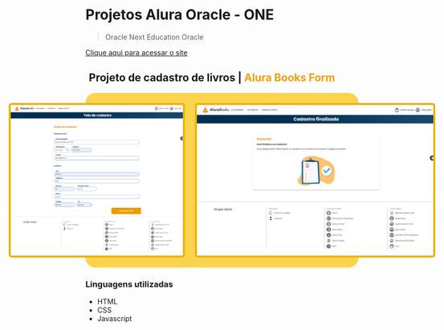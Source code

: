 # Projetos Alura Oracle - ONE
 > Oracle Next Education Oracle

[Clique aqui para acessar o site](https://klayvemguimaraes.github.io/klayvemguimares.github.io/)

<h2 align="center">Projeto de cadastro de livros | <span span style="color: #f59e0b;">Alura Books Form</span></h2>

<div style="width: 100%; margin: 0 auto; display: flex; gap: 20px; justify-content: center; background-color: #fcd34d; padding: 20px; border: 5px solid fcd34d; border-radius: 20px;">
    <img height="300px" src="./img/cadastro.png" style="border: 4px solid #eab308; border-radius: 6px;"></img>
    <img height="300px" src="./img/cadastroConcluido.png" style="border: 4px solid #eab308; border-radius: 6px;"></img>
</div>

### Linguagens utilizadas
 - HTML
 - CSS
 - Javascript